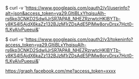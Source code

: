 $ curl -v 'https://www.googleapis.com/oauth2/v1/userinfo?alt=json&access_token=ya29.GltiBLxYhqisuAlh-rs6kp3CNKD2SdwljJrSR7APA8_NHEZRzrwtcHKIBYTb-v8KS4I5AjdX6kaZz132BJzM1rZDsAdE5PlMw8orvDrsx7Hct0-fLKyAlvPueeui&'

$ curl -v 'https://www.googleapis.com/oauth2/v3/tokeninfo?access_token=ya29.GltiBLxYhqisuAlh-rs6kp3CNKD2SdwljJrSR7APA8_NHEZRzrwtcHKIBYTb-v8KS4I5AjdX6kaZz132BJzM1rZDsAdE5PlMw8orvDrsx7Hct0-fLKyAlvPueeui&'


https://graph.facebook.com/me?access_token=xxxx
